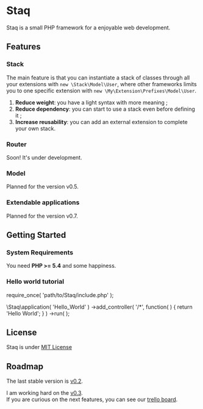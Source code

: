 Staq
======
Staq is a small PHP framework for a enjoyable web development.



Features
--------


### Stack
The main feature is that you can instantiate a stack of classes through all your extensions with <code>new \Stack\Model\User</code>,
where other frameworks limits you to one specific extension with <code>new \My\Extension\Prefixes\Model\User</code>.

1. **Reduce weight**: you have a light syntax with more meaning ;
2. **Reduce dependency**: you can start to use a stack even before defining it ;
3. **Increase reusability**: you can add an external extension to complete your own stack.


### Router
Soon! It's under development.


### Model 
Planned for the version v0.5.


### Extendable applications
Planned for the version v0.7.



Getting Started
--------


### System Requirements
You need **PHP >= 5.4** and some happiness.


### Hello world tutorial 

  require_once( 'path/to/Staq/include.php' );

  \Staq\application( 'Hello_World' )
      ->add_controller( '/*', function( ) {
          return 'Hello World';
      } )
      ->run( );


License
--------
Staq is under [MIT License](http://opensource.org/licenses/MIT)



Roadmap
--------
The last stable version is [v0.2](https://github.com/Pixel418/Staq/tree/v0.2).

I am working hard on the [v0.3](https://github.com/Pixel418/Staq/tree/v0.3). <br>
If you are curious on the next features, you can see our [trello board](https://trello.com/board/staq/50de3fe18942735c620000a9).
